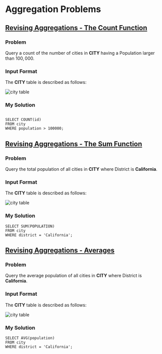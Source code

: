 # Aggregation Problems

## [Revising Aggregations - The Count Function](https://www.hackerrank.com/challenges/revising-aggregations-the-count-function/problem)

### Problem

Query a count of the number of cities in **CITY** having a Population larger than $100,000$.

### Input Format

The **CITY** table is described as follows:

![city table](https://s3.amazonaws.com/hr-challenge-images/8137/1449729804-f21d187d0f-CITY.jpg 'city table')

### My Solution

``` mysql

SELECT COUNT(id)
FROM city
WHERE population > 100000;

```

## [Revising Aggregations - The Sum Function](https://www.hackerrank.com/challenges/revising-aggregations-sum/problem)

### Problem

Query the total population of all cities in **CITY** where District is **California**.

### Input Format

The **CITY** table is described as follows:

![city table](https://s3.amazonaws.com/hr-challenge-images/8137/1449729804-f21d187d0f-CITY.jpg 'city table')

### My Solution

```mysql
SELECT SUM(POPULATION)
FROM city
WHERE district = 'California';
```

## [Revising Aggregations - Averages](https://www.hackerrank.com/challenges/revising-aggregations-the-average-function/problem)

### Problem

Query the average population of all cities in **CITY** where District is **California**.

### Input Format


The **CITY** table is described as follows:

![city table](https://s3.amazonaws.com/hr-challenge-images/8137/1449729804-f21d187d0f-CITY.jpg 'city table')

### My Solution

```mysql
SELECT AVG(population)
FROM city
WHERE district = 'California';
```